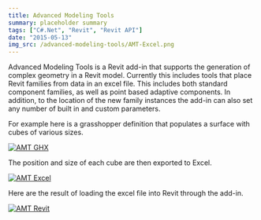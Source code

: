 ```yaml
---
title: Advanced Modeling Tools
summary: placeholder summary
tags: ["C#.Net", "Revit", "Revit API"]
date: "2015-05-13"
img_src: /advanced-modeling-tools/AMT-Excel.png
---
```


Advanced Modeling Tools is a Revit add-in that supports the generation of complex geometry in a Revit model. Currently this includes tools that place Revit families from data in an excel file. This includes both standard component families, as well as point based adaptive components. In addition, to the location of the new family instances the add-in can also set any number of built in and custom parameters.

For example here is a grasshopper definition that populates a surface with cubes of various sizes.

[![AMT GHX](http://www.ericanastas.com/wp-content/uploads/2015/03/AMT-GHX-636x383.png)](AMT-Excel.png)

The position and size of each cube are then exported to Excel.

[![AMT Excel](http://www.ericanastas.com/wp-content/uploads/2015/03/AMT-Excel-636x466.png)](AMT-Excel.png)

Here are the result of loading the excel file into Revit through the add-in.

[![AMT Revit](http://www.ericanastas.com/wp-content/uploads/2015/03/AMT-Revit-636x703.png)](AMT-Revit.png)
